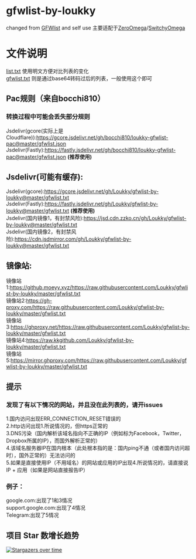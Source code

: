 # gfwlist-by-loukky<br>
changed from [GFWlist](https://github.com/gfwlist/gfwlist) and self use
主要适配于[ZeroOmega](https://github.com/zero-peak/ZeroOmega)/[SwitchyOmega](https://github.com/FelisCatus/SwitchyOmega)
# 文件说明
[list.txt](https://github.com/Loukky/gfwlist-by-loukky/blob/master/list.txt) 使用明文方便对比列表的变化  
[gfwlist.txt](https://raw.githubusercontent.com/Loukky/gfwlist-by-loukky/refs/heads/master/gfwlist.txt) 则是通过base64转码过后的列表，一般使用这个即可
## Pac规则（来自bocchi810）
### 转换过程中可能会丢失部分规则
Jsdelivr(gcore(实际上是Cloudflare)):https://gcore.jsdelivr.net/gh/bocchi810/loukky-gfwlist-pac@master/gfwlist.json  
Jsdelivr(Fastly):https://fastly.jsdelivr.net/gh/bocchi810/loukky-gfwlist-pac@master/gfwlist.json **(推荐使用)**  

## Jsdelivr(可能有缓存): 
Jsdelivr(gcore):https://gcore.jsdelivr.net/gh/Loukky/gfwlist-by-loukky@master/gfwlist.txt  
Jsdelivr(Fastly):https://fastly.jsdelivr.net/gh/Loukky/gfwlist-by-loukky@master/gfwlist.txt **(推荐使用)**  
Jsdelivr(国内镜像1，有封禁风险):https://jsd.cdn.zzko.cn/gh/Loukky/gfwlist-by-loukky@master/gfwlist.txt  
Jsdelivr(国内镜像2，有封禁风险):https://cdn.jsdmirror.com/gh/Loukky/gfwlist-by-loukky@master/gfwlist.txt  

## 镜像站:  
镜像站1:https://github.moeyy.xyz/https://raw.githubusercontent.com/Loukky/gfwlist-by-loukky/master/gfwlist.txt  
镜像站2:https://gh-proxy.com/https://raw.githubusercontent.com/Loukky/gfwlist-by-loukky/master/gfwlist.txt  
镜像站3:https://ghproxy.net/https://raw.githubusercontent.com/Loukky/gfwlist-by-loukky/master/gfwlist.txt   
镜像站4:https://raw.kkgithub.com/Loukky/gfwlist-by-loukky/master/gfwlist.txt  
镜像站5:https://mirror.ghproxy.com/https://raw.githubusercontent.com/Loukky/gfwlist-by-loukky/master/gfwlist.txt  
## 提示
### 发现了有以下情况的网站，并且没在此列表的，请开issues  
1.国内访问出现ERR_CONNECTION_RESET错误的  
2.http访问出现1.所说情况的，但https正常的  
3.DNS污染（国内解析该域名指向不正确的IP（例如标为Facebook，Twitter，Dropbox所属的IP），而国外解析正常的）  
4.该域名服务器IP在国内根本（此处根本指的是：国内ping不通（或者国内访问超时），国外正常的）无法访问的  
5.如果是直接使用IP（不用域名）的网站或应用的IP出现4.所说情况的，请直接说IP + 应用（如果是网站直接报告IP）  
### 例子：
google.com:出现了1和3情况  
support.google.com:出现了4情况  
Telegram:出现了5情况
## 项目 Star 数增长趋势

[![Stargazers over time](https://starchart.cc/Loukky/gfwlist-by-loukky.svg?variant=adaptive)](https://starchart.cc/Loukky/gfwlist-by-loukky)
